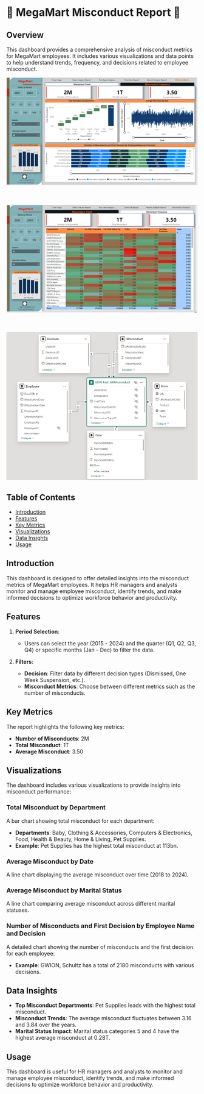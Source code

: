 # 🌟 MegaMart Misconduct Report  🌟

## Overview
This dashboard provides a comprehensive analysis of misconduct metrics for MegaMart employees. It includes various visualizations and data points to help understand trends, frequency, and decisions related to employee misconduct.

![MisconductAnalysisReport](https://github.com/rnkouser/PowerBI-Projects/blob/main/MisconductAnalysis/MisconductAnalysisReport.png)<br><br><br>

![MisconductAnalysisDrillthrough](https://github.com/rnkouser/PowerBI-Projects/blob/main/MisconductAnalysis/MisconductDrillthrough.png)<br><br><br>

![MisconductAnalysisModel](https://github.com/rnkouser/PowerBI-Projects/blob/main/MisconductAnalysis/MisconductAnalysis-StarSchema.png)

## Table of Contents
- [Introduction](#introduction)
- [Features](#features)
- [Key Metrics](#key-metrics)
- [Visualizations](#visualizations)
- [Data Insights](#data-insights)
- [Usage](#usage)

## Introduction
This dashboard is designed to offer detailed insights into the misconduct metrics of MegaMart employees. It helps HR managers and analysts monitor and manage employee misconduct, identify trends, and make informed decisions to optimize workforce behavior and productivity.

## Features
1. **Period Selection**:
   - Users can select the year (2015 - 2024) and the quarter (Q1, Q2, Q3, Q4) or specific months (Jan - Dec) to filter the data.
   
2. **Filters**:
   - **Decision**: Filter data by different decision types (Dismissed, One Week Suspension, etc.).
   - **Misconduct Metrics**: Choose between different metrics such as the number of misconducts.

## Key Metrics
The report highlights the following key metrics:
- **Number of Misconducts**: 2M
- **Total Misconduct**: 1T
- **Average Misconduct**: 3.50

## Visualizations
The dashboard includes various visualizations to provide insights into misconduct performance:

### Total Misconduct by Department
A bar chart showing total misconduct for each department:
- **Departments**: Baby, Clothing & Accessories, Computers & Electronics, Food, Health & Beauty, Home & Living, Pet Supplies.
- **Example**: Pet Supplies has the highest total misconduct at 113bn.

### Average Misconduct by Date
A line chart displaying the average misconduct over time (2018 to 2024).

### Average Misconduct by Marital Status
A line chart comparing average misconduct across different marital statuses.

### Number of Misconducts and First Decision by Employee Name and Decision
A detailed chart showing the number of misconducts and the first decision for each employee:
- **Example**: GWION, Schultz has a total of 2180 misconducts with various decisions.

## Data Insights
- **Top Misconduct Departments**: Pet Supplies leads with the highest total misconduct.
- **Misconduct Trends**: The average misconduct fluctuates between 3.16 and 3.84 over the years.
- **Marital Status Impact**: Marital status categories 5 and 4 have the highest average misconduct at 0.28T.

## Usage
This dashboard is useful for HR managers and analysts to monitor and manage employee misconduct, identify trends, and make informed decisions to optimize workforce behavior and productivity.



